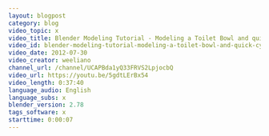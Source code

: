 ```yaml
---
layout: blogpost
category: blog
video_topic: x
video_title: Blender Modeling Tutorial - Modeling a Toilet Bowl and quick Cycles
video_id: blender-modeling-tutorial-modeling-a-toilet-bowl-and-quick-cycles
video_date: 2012-07-30
video_creator: weeliano
channel_url: /channel/UCAPBda1yQ33FRVS2LpjocbQ
video_url: https://youtu.be/5gdtLErBx54
video_length: 0:37:40
language_audio: English
language_subs: x
blender_version: 2.78
tags_software: x
starttime: 0:00:07
---
```

